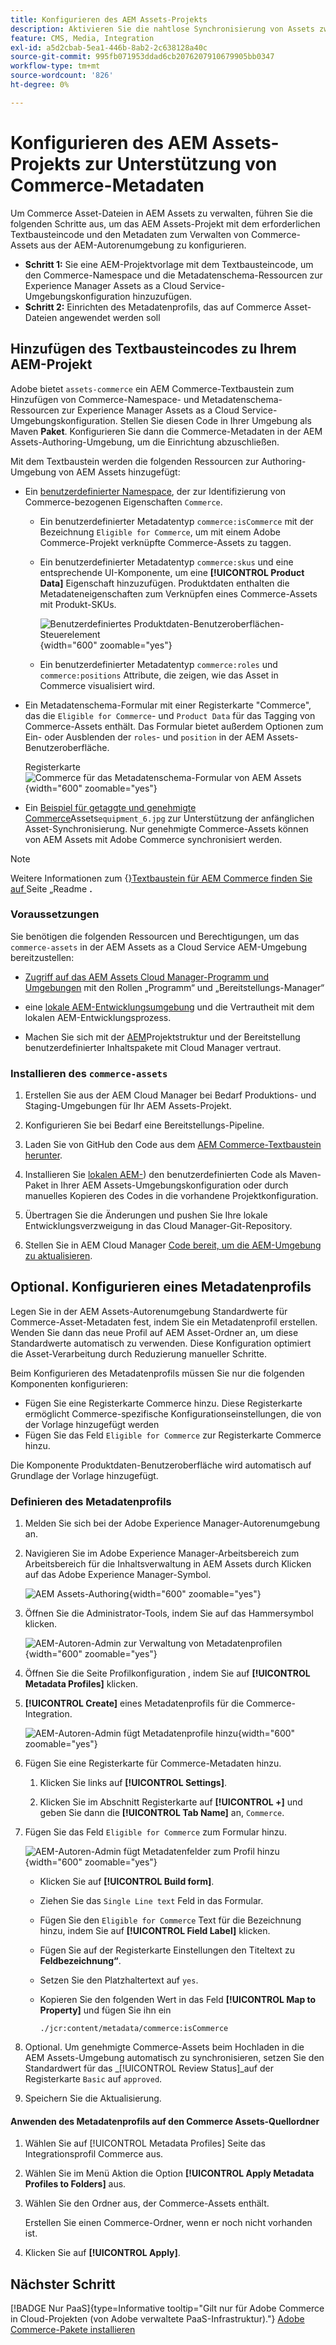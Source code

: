 ```yaml
---
title: Konfigurieren des AEM Assets-Projekts
description: Aktivieren Sie die nahtlose Synchronisierung von Assets zwischen Adobe Commerce und AEM Assets, indem Sie die erforderlichen Metadaten für die Integration hinzufügen.
feature: CMS, Media, Integration
exl-id: a5d2cbab-5ea1-446b-8ab2-2c638128a40c
source-git-commit: 995fb071953ddad6cb2076207910679905bb0347
workflow-type: tm+mt
source-wordcount: '826'
ht-degree: 0%

---
```


# Konfigurieren des AEM Assets-Projekts zur Unterstützung von Commerce-Metadaten

Um Commerce Asset-Dateien in AEM Assets zu verwalten, führen Sie die folgenden Schritte aus, um das AEM Assets-Projekt mit dem erforderlichen Textbausteincode und den Metadaten zum Verwalten von Commerce-Assets aus der AEM-Autorenumgebung zu konfigurieren.

* **Schritt 1:** Sie eine AEM-Projektvorlage mit dem Textbausteincode, um den Commerce-Namespace und die Metadatenschema-Ressourcen zur Experience Manager Assets as a Cloud Service-Umgebungskonfiguration hinzuzufügen.
* **Schritt 2:** Einrichten des Metadatenprofils, das auf Commerce Asset-Dateien angewendet werden soll

## Hinzufügen des Textbausteincodes zu Ihrem AEM-Projekt

Adobe bietet `assets-commerce` ein AEM Commerce-Textbaustein zum Hinzufügen von Commerce-Namespace- und Metadatenschema-Ressourcen zur Experience Manager Assets as a Cloud Service-Umgebungskonfiguration. Stellen Sie diesen Code in Ihrer Umgebung als Maven **Paket**. Konfigurieren Sie dann die Commerce-Metadaten in der AEM Assets-Authoring-Umgebung, um die Einrichtung abzuschließen.

Mit dem Textbaustein werden die folgenden Ressourcen zur Authoring-Umgebung von AEM Assets hinzugefügt:

* Ein [benutzerdefinierter Namespace](https://github.com/ankumalh/assets-commerce/blob/main/ui.config/jcr_root/apps/commerce/config/org.apache.sling.jcr.repoinit.RepositoryInitializer~commerce-namespaces.cfg.json), der zur Identifizierung von Commerce-bezogenen Eigenschaften `Commerce`.

   * Ein benutzerdefinierter Metadatentyp `commerce:isCommerce` mit der Bezeichnung `Eligible for Commerce`, um mit einem Adobe Commerce-Projekt verknüpfte Commerce-Assets zu taggen.

   * Ein benutzerdefinierter Metadatentyp `commerce:skus` und eine entsprechende UI-Komponente, um eine **[!UICONTROL Product Data]** Eigenschaft hinzuzufügen. Produktdaten enthalten die Metadateneigenschaften zum Verknüpfen eines Commerce-Assets mit Produkt-SKUs.

     ![Benutzerdefiniertes Produktdaten-Benutzeroberflächen-Steuerelement](../assets/aem-commerce-sku-metadata-fields-from-template.png){width="600" zoomable="yes"}

   * Ein benutzerdefinierter Metadatentyp `commerce:roles` und `commerce:positions` Attribute, die zeigen, wie das Asset in Commerce visualisiert wird.

* Ein Metadatenschema-Formular mit einer Registerkarte &quot;Commerce&quot;, das die `Eligible for Commerce`- und `Product Data` für das Tagging von Commerce-Assets enthält. Das Formular bietet außerdem Optionen zum Ein- oder Ausblenden der `roles`- und `position` in der AEM Assets-Benutzeroberfläche.

  Registerkarte ![Commerce für das Metadatenschema-Formular von AEM Assets](../assets/assets-configure-metadata-schema-form-editor.png){width="600" zoomable="yes"}

* Ein [Beispiel für getaggte und genehmigte Commerce](https://github.com/ankumalh/assets-commerce/blob/main/ui.content/src/main/content/jcr_root/content/dam/wknd/en/activities/hiking/equipment_6.jpg/.content.xml)Assets`equipment_6.jpg` zur Unterstützung der anfänglichen Asset-Synchronisierung. Nur genehmigte Commerce-Assets können von AEM Assets mit Adobe Commerce synchronisiert werden.

>[!NOTE]
>
> Weitere Informationen zum {[}Textbaustein für AEM Commerce finden Sie auf ](https://github.com/ankumalh/assets-commerce) Seite „Readme **.**

### Voraussetzungen

Sie benötigen die folgenden Ressourcen und Berechtigungen, um das `commerce-assets` in der AEM Assets as a Cloud Service AEM-Umgebung bereitzustellen:

* [Zugriff auf das AEM Assets Cloud Manager-Programm und Umgebungen](https://experienceleague.adobe.com/en/docs/experience-manager-cloud-service/content/onboarding/journey/cloud-manager#access-sysadmin-bo) mit den Rollen „Programm“ und „Bereitstellungs-Manager“

* eine [lokale AEM-Entwicklungsumgebung](https://experienceleague.adobe.com/en/docs/experience-manager-learn/cloud-service/local-development-environment-set-up/overview) und die Vertrautheit mit dem lokalen AEM-Entwicklungsprozess.

* Machen Sie sich mit der [AEM](https://experienceleague.adobe.com/de/docs/experience-manager-cloud-service/content/implementing/developing/aem-project-content-package-structure)Projektstruktur und der Bereitstellung benutzerdefinierter Inhaltspakete mit Cloud Manager vertraut.

### Installieren des `commerce-assets`

1. Erstellen Sie aus der AEM Cloud Manager bei Bedarf Produktions- und Staging-Umgebungen für Ihr AEM Assets-Projekt.

1. Konfigurieren Sie bei Bedarf eine Bereitstellungs-Pipeline.

1. Laden Sie von GitHub den Code aus dem [AEM Commerce-Textbaustein herunter](https://github.com/ankumalh/assets-commerce).

1. Installieren Sie [lokalen AEM-](https://experienceleague.adobe.com/en/docs/experience-manager-learn/cloud-service/local-development-environment-set-up/overview)) den benutzerdefinierten Code als Maven-Paket in Ihrer AEM Assets-Umgebungskonfiguration oder durch manuelles Kopieren des Codes in die vorhandene Projektkonfiguration.

1. Übertragen Sie die Änderungen und pushen Sie Ihre lokale Entwicklungsverzweigung in das Cloud Manager-Git-Repository.

1. Stellen Sie in AEM Cloud Manager [Code bereit, um die AEM-Umgebung zu aktualisieren](https://experienceleague.adobe.com/en/docs/experience-manager-cloud-service/content/implementing/using-cloud-manager/deploy-code#deploying-code-with-cloud-manager).

## Optional. Konfigurieren eines Metadatenprofils

Legen Sie in der AEM Assets-Autorenumgebung Standardwerte für Commerce-Asset-Metadaten fest, indem Sie ein Metadatenprofil erstellen. Wenden Sie dann das neue Profil auf AEM Asset-Ordner an, um diese Standardwerte automatisch zu verwenden. Diese Konfiguration optimiert die Asset-Verarbeitung durch Reduzierung manueller Schritte.

Beim Konfigurieren des Metadatenprofils müssen Sie nur die folgenden Komponenten konfigurieren:

* Fügen Sie eine Registerkarte Commerce hinzu. Diese Registerkarte ermöglicht Commerce-spezifische Konfigurationseinstellungen, die von der Vorlage hinzugefügt werden
* Fügen Sie das Feld `Eligible for Commerce` zur Registerkarte Commerce hinzu.

Die Komponente Produktdaten-Benutzeroberfläche wird automatisch auf Grundlage der Vorlage hinzugefügt.

### Definieren des Metadatenprofils

1. Melden Sie sich bei der Adobe Experience Manager-Autorenumgebung an.

1. Navigieren Sie im Adobe Experience Manager-Arbeitsbereich zum Arbeitsbereich für die Inhaltsverwaltung in AEM Assets durch Klicken auf das Adobe Experience Manager-Symbol.

   ![AEM Assets-Authoring](../assets/aem-assets-authoring.png){width="600" zoomable="yes"}

1. Öffnen Sie die Administrator-Tools, indem Sie auf das Hammersymbol klicken.

   ![AEM-Autoren-Admin zur Verwaltung von Metadatenprofilen](../assets/aem-manage-metadata-profiles.png){width="600" zoomable="yes"}

1. Öffnen Sie die Seite Profilkonfiguration , indem Sie auf **[!UICONTROL Metadata Profiles]** klicken.

1. **[!UICONTROL Create]** eines Metadatenprofils für die Commerce-Integration.

   ![AEM-Autoren-Admin fügt Metadatenprofile hinzu](../assets/aem-create-metadata-profile.png){width="600" zoomable="yes"}

1. Fügen Sie eine Registerkarte für Commerce-Metadaten hinzu.

   1. Klicken Sie links auf **[!UICONTROL Settings]**.

   1. Klicken Sie im Abschnitt Registerkarte auf **[!UICONTROL +]** und geben Sie dann die **[!UICONTROL Tab Name]** an, `Commerce`.

1. Fügen Sie das Feld `Eligible for Commerce` zum Formular hinzu.

   ![AEM-Autoren-Admin fügt Metadatenfelder zum Profil hinzu](../assets/aem-edit-metadata-profile-fields.png){width="600" zoomable="yes"}

   * Klicken Sie auf **[!UICONTROL Build form]**.

   * Ziehen Sie das `Single Line text` Feld in das Formular.

   * Fügen Sie den `Eligible for Commerce` Text für die Bezeichnung hinzu, indem Sie auf **[!UICONTROL Field Label]** klicken.

   * Fügen Sie auf der Registerkarte Einstellungen den Titeltext zu **Feldbezeichnung“**.

   * Setzen Sie den Platzhaltertext auf `yes`.

   * Kopieren Sie den folgenden Wert in das Feld **[!UICONTROL Map to Property]** und fügen Sie ihn ein

     ```terminal
     ./jcr:content/metadata/commerce:isCommerce
     ```

1. Optional. Um genehmigte Commerce-Assets beim Hochladen in die AEM Assets-Umgebung automatisch zu synchronisieren, setzen Sie den Standardwert für das _[!UICONTROL Review Status]_auf der Registerkarte `Basic` auf `approved`.

1. Speichern Sie die Aktualisierung.

#### Anwenden des Metadatenprofils auf den Commerce Assets-Quellordner

1. Wählen Sie auf [!UICONTROL  Metadata Profiles] Seite das Integrationsprofil Commerce aus.

1. Wählen Sie im Menü Aktion die Option **[!UICONTROL Apply Metadata Profiles to Folders]** aus.

1. Wählen Sie den Ordner aus, der Commerce-Assets enthält.

   Erstellen Sie einen Commerce-Ordner, wenn er noch nicht vorhanden ist.

1. Klicken Sie auf **[!UICONTROL Apply]**.

## Nächster Schritt

[!BADGE Nur PaaS]{type=Informative tooltip="Gilt nur für Adobe Commerce in Cloud-Projekten (von Adobe verwaltete PaaS-Infrastruktur)."} [Adobe Commerce-Pakete installieren](configure-commerce.md)
